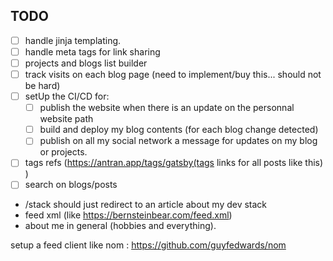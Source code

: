 ## TODO

- [  ] handle jinja templating.
- [  ] handle meta tags for link sharing
- [  ] projects and blogs list builder
- [  ] track visits on each blog page (need to implement/buy this... should not be hard)
- [  ] setUp the CI/CD for:
    - [  ] publish the website when there is an update on the personnal website path
    - [  ] build and deploy my blog contents (for each blog change detected)
    - [  ] publish on all my social network a message for updates on my blog or projects.
- [  ] tags refs (https://antran.app/tags/gatsby(tags links for all posts like this) )
- [  ] search on blogs/posts

- /stack should just redirect to an article about my dev stack
- feed xml (like https://bernsteinbear.com/feed.xml)
- about me in general (hobbies and everything).

setup a feed client like nom : https://github.com/guyfedwards/nom

